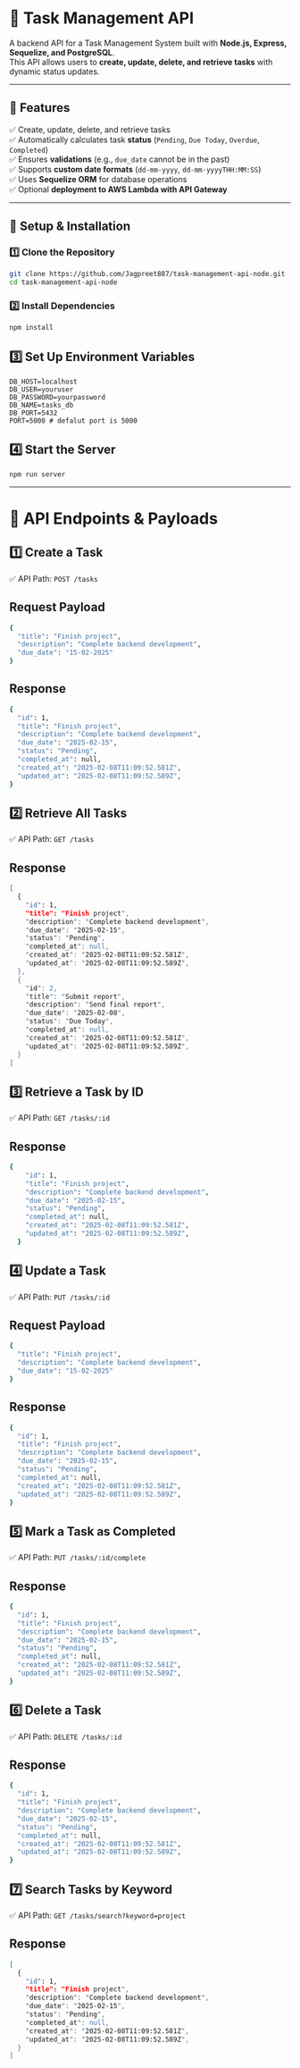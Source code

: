 # 📝 Task Management API

A backend API for a Task Management System built with **Node.js, Express, Sequelize, and PostgreSQL**.  
This API allows users to **create, update, delete, and retrieve tasks** with dynamic status updates.

---

## 📌 Features  
✅ Create, update, delete, and retrieve tasks  
✅ Automatically calculates task **status** (`Pending`, `Due Today`, `Overdue`, `Completed`)  
✅ Ensures **validations** (e.g., `due_date` cannot be in the past)  
✅ Supports **custom date formats** (`dd-mm-yyyy`, `dd-mm-yyyyTHH:MM:SS`)  
✅ Uses **Sequelize ORM** for database operations  
✅ Optional **deployment to AWS Lambda with API Gateway**  

---

## 🚀 **Setup & Installation**
### **1️⃣ Clone the Repository**
```sh
git clone https://github.com/Jagpreet887/task-management-api-node.git
cd task-management-api-node
```

### **2️⃣ Install Dependencies**
```sh
npm install
```
## **3️⃣ Set Up Environment Variables**
```env
DB_HOST=localhost
DB_USER=youruser
DB_PASSWORD=yourpassword
DB_NAME=tasks_db
DB_PORT=5432
PORT=5000 # defalut port is 5000
```
## **4️⃣ Start the Server**
```sh
npm run server
```

---

# 📌 API Endpoints & Payloads
## **1️⃣ Create a Task**
✅ API Path: `POST /tasks`

## **Request Payload**
```sh
{
  "title": "Finish project",
  "description": "Complete backend development",
  "due_date": "15-02-2025"
}
```
## **Response**
```sh
{
  "id": 1,
  "title": "Finish project",
  "description": "Complete backend development",
  "due_date": "2025-02-15",
  "status": "Pending",
  "completed_at": null,
  "created_at": "2025-02-08T11:09:52.581Z",
  "updated_at": "2025-02-08T11:09:52.589Z",
}
```
## **2️⃣ Retrieve All Tasks**
✅ API Path: `GET /tasks`

## **Response**
```sh
[
  {
    "id": 1,
    "title": "Finish project",
    "description": "Complete backend development",
    "due_date": "2025-02-15",
    "status": "Pending",
    "completed_at": null,
    "created_at": "2025-02-08T11:09:52.581Z",
    "updated_at": "2025-02-08T11:09:52.589Z",
  },
  {
    "id": 2,
    "title": "Submit report",
    "description": "Send final report",
    "due_date": "2025-02-08",
    "status": "Due Today",
    "completed_at": null,
    "created_at": "2025-02-08T11:09:52.581Z",
    "updated_at": "2025-02-08T11:09:52.589Z",
  }
]
```
## **3️⃣ Retrieve a Task by ID**
✅ API Path: `GET /tasks/:id`

## **Response**
```sh
{
    "id": 1,
    "title": "Finish project",
    "description": "Complete backend development",
    "due_date": "2025-02-15",
    "status": "Pending",
    "completed_at": null,
    "created_at": "2025-02-08T11:09:52.581Z",
    "updated_at": "2025-02-08T11:09:52.589Z",
  }
```
## **4️⃣ Update a Task**
✅ API Path: `PUT /tasks/:id`

## **Request Payload**
```sh
{
  "title": "Finish project",
  "description": "Complete backend development",
  "due_date": "15-02-2025"
}
```
## **Response**
```sh
{
  "id": 1,
  "title": "Finish project",
  "description": "Complete backend development",
  "due_date": "2025-02-15",
  "status": "Pending",
  "completed_at": null,
  "created_at": "2025-02-08T11:09:52.581Z",
  "updated_at": "2025-02-08T11:09:52.589Z",
}
```
## **5️⃣ Mark a Task as Completed**
✅ API Path: `PUT /tasks/:id/complete`

## **Response**
```sh
{
  "id": 1,
  "title": "Finish project",
  "description": "Complete backend development",
  "due_date": "2025-02-15",
  "status": "Pending",
  "completed_at": null,
  "created_at": "2025-02-08T11:09:52.581Z",
  "updated_at": "2025-02-08T11:09:52.589Z",
}
```
## **6️⃣ Delete a Task**
✅ API Path: `DELETE /tasks/:id`

## **Response**
```sh
{
  "id": 1,
  "title": "Finish project",
  "description": "Complete backend development",
  "due_date": "2025-02-15",
  "status": "Pending",
  "completed_at": null,
  "created_at": "2025-02-08T11:09:52.581Z",
  "updated_at": "2025-02-08T11:09:52.589Z",
}
```
## **7️⃣ Search Tasks by Keyword**
✅ API Path: `GET /tasks/search?keyword=project`

## **Response**
```sh
[
  {
    "id": 1,
    "title": "Finish project",
    "description": "Complete backend development",
    "due_date": "2025-02-15",
    "status": "Pending",
    "completed_at": null,
    "created_at": "2025-02-08T11:09:52.581Z",
    "updated_at": "2025-02-08T11:09:52.589Z",
  }
]
```